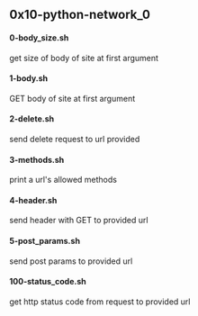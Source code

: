 ## 0x10-python-network_0
#### 0-body_size.sh
get size of body of site at first argument
#### 1-body.sh
GET body of site at first argument
#### 2-delete.sh
send delete request to url provided
#### 3-methods.sh
print a url's allowed methods
#### 4-header.sh
send header with GET to provided url
#### 5-post_params.sh
send post params to provided url
#### 100-status_code.sh
get http status code from request to provided url
